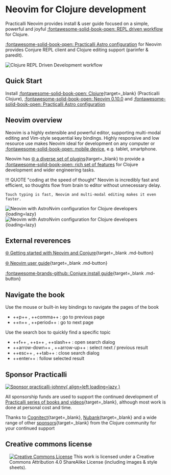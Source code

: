 # Neovim for Clojure development

Practicalli Neovim provides install & user guide focused on a simple, powerful and joyful [:fontawesome-solid-book-open: REPL driven workflow](introduction/repl-workflow.md) for Clojure.

[:fontawesome-solid-book-open: Practicalli Astro configuration](configuration/) for Neovim provides Conjure REPL client and Clojure editing support (parinfer & paredit).

![Clojure REPL Driven Development workflow](https://github.com/practicalli/graphic-design/raw/live/clojure/clojure-repl-workflow-concept.png?raw=true)


## Quick Start

Install [:fontawesome-solid-book-open: Clojure](https://practical.li/clojure/){target=_blank} (Practicalli Clojure), [:fontawesome-solid-book-open: Neovim 0.10.0](install/neovim.md) and [:fontawesome-solid-book-open: Practicalli Astro configuration](install/neovim/#practicalli-astro-config)


## Neovim overview

Neovim is a highly extensible and powerful editor, supporting multi-modal editing and Vim-style sequential key bindings. Highly responsive and low resource use makes Neovim ideal for development on any computer or [:fontawesome-solid-book-open: mobile device](termux/), e.g. tablet, smartphone.

Neovim has [:globe_with_meridians: a diverse set of plugins](https://neovimcraft.com/){target=_blank} to provide a [:fontawesome-solid-book-open: rich set of features](introduction/features.md) for Clojure development and wider engineering tasks.

!!! QUOTE "coding at the speed of thought"
    Neovim is incredibly fast and efficient, so thoughts flow from brain to editor without unnecessary delay.

    Touch typing is fast, Neovim and multi-modal editing makes it even faster.

![Neovim with AstroNvim configuration for Clojure developers](https://github.com/practicalli/graphic-design/blob/live/editors/neovim/astronvim/neovim-astronvim-clojure-example-light.png?raw=true#only-light){loading=lazy}
![Neovim with AstroNvim configuration for Clojure developers](https://github.com/practicalli/graphic-design/blob/live/editors/neovim/astronvim/neovim-astronvim-clojure-example-dark.png?raw=true#only-dark){loading=lazy}


## External reverences

[:globe_with_meridians: Getting started with Neovim and Conjure](https://oli.me.uk/getting-started-with-clojure-neovim-and-conjure-in-minutes/){target=_blank .md-button}

[:globe_with_meridians: Neovim user guide](https://neovim.io/doc/user/){target=_blank .md-button}

[:fontawesome-brands-github: Conjure install guide](https://github.com/Olical/conjure/wiki/Quick-start:-Clojure){target=_blank .md-button}


## Navigate the book

Use the mouse or built-in key bindings to navigate the pages of the book

- ++p++ , ++comma++ : go to previous page
- ++n++ , ++period++ : go to next page

Use the search box to quickly find a specific topic

- ++f++ , ++s++ , ++slash++ : open search dialog
- ++arrow-down++ , ++arrow-up++ : select next / previous result
- ++esc++ , ++tab++ : close search dialog
- ++enter++ : follow selected result


## Sponsor Practicalli

[![Sponsor practicalli-johnny](https://raw.githubusercontent.com/practicalli/graphic-design/live/buttons/practicalli-github-sponsors-button.png){ align=left loading=lazy }](https://github.com/sponsors/practicalli-johnny/)

All sponsorship funds are used to support the continued development of [Practicalli series of books and videos](https://practical.li/){target=_blank}, although most work is done at personal cost and time.

Thanks to [Cognitect](https://www.cognitect.com/){target=_blank}, [Nubank](https://nubank.com.br/){target=_blank} and a wide range of other [sponsors](https://github.com/sponsors/practicalli-johnny#sponsors){target=_blank} from the Clojure community for your continued support


## Creative commons license

<div style="width:95%; margin:auto;">
<a rel="license" href="http://creativecommons.org/licenses/by-sa/4.0/"><img alt="Creative Commons License" style="border-width:0" src="https://i.creativecommons.org/l/by-sa/4.0/88x31.png" /></a>
This work is licensed under a Creative Commons Attribution 4.0 ShareAlike License (including images & style sheets).
</div>
